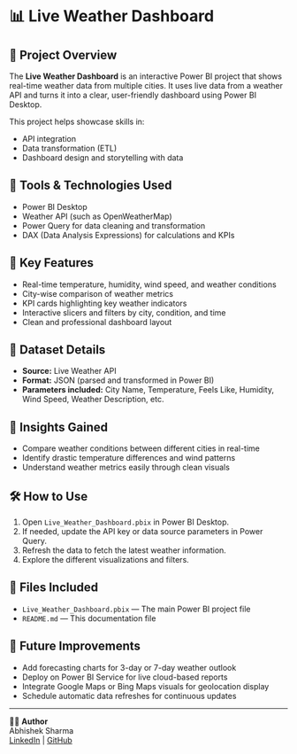 # 📊 Live Weather Dashboard

## 📁 Project Overview
The **Live Weather Dashboard** is an interactive Power BI project that shows real-time weather data from multiple cities. It uses live data from a weather API and turns it into a clear, user-friendly dashboard using Power BI Desktop.

This project helps showcase skills in:

- API integration  
- Data transformation (ETL)  
- Dashboard design and storytelling with data  

## 🔧 Tools & Technologies Used
- Power BI Desktop  
- Weather API (such as OpenWeatherMap)  
- Power Query for data cleaning and transformation  
- DAX (Data Analysis Expressions) for calculations and KPIs  

## 📌 Key Features
- Real-time temperature, humidity, wind speed, and weather conditions  
- City-wise comparison of weather metrics  
- KPI cards highlighting key weather indicators  
- Interactive slicers and filters by city, condition, and time  
- Clean and professional dashboard layout  

## 📂 Dataset Details
- **Source:** Live Weather API  
- **Format:** JSON (parsed and transformed in Power BI)  
- **Parameters included:** City Name, Temperature, Feels Like, Humidity, Wind Speed, Weather Description, etc.  

## 🧠 Insights Gained
- Compare weather conditions between different cities in real-time  
- Identify drastic temperature differences and wind patterns  
- Understand weather metrics easily through clean visuals  

## 🛠️ How to Use
1. Open `Live_Weather_Dashboard.pbix` in Power BI Desktop.  
2. If needed, update the API key or data source parameters in Power Query.  
3. Refresh the data to fetch the latest weather information.  
4. Explore the different visualizations and filters.  

## 📁 Files Included
- `Live_Weather_Dashboard.pbix` — The main Power BI project file  
- `README.md` — This documentation file  

## 📌 Future Improvements
- Add forecasting charts for 3-day or 7-day weather outlook  
- Deploy on Power BI Service for live cloud-based reports  
- Integrate Google Maps or Bing Maps visuals for geolocation display  
- Schedule automatic data refreshes for continuous updates  

---

🙋‍♂️ **Author**  
Abhishek Sharma  
[LinkedIn](www.linkedin.com/in/abhishek-sharma-es) | [GitHub](https://github.com/Orekiera)  
